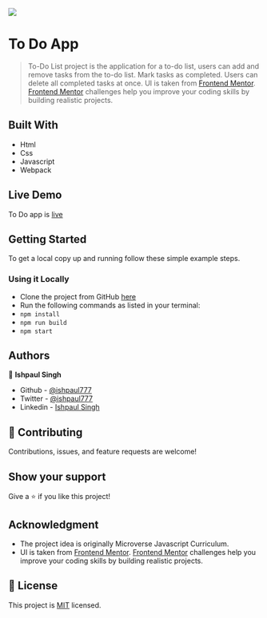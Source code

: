 ![](https://img.shields.io/badge/Microverse-blueviolet)

# To Do App

> To-Do List project is the application for a to-do list, users can add and remove tasks from the to-do list. Mark tasks as completed. Users can delete all completed tasks at once.
> UI is taken from [Frontend Mentor](https://www.frontendmentor.io/). [Frontend Mentor](https://www.frontendmentor.io/) challenges help you improve your coding skills by building realistic projects. 


## Built With

- Html
- Css
- Javascript
- Webpack

## Live Demo 

To Do app is [live](https://ishpaul777.github.io/To-Do-List/)


## Getting Started

To get a local copy up and running follow these simple example steps.

### Using it Locally
- Clone the project from GitHub [here](git@github.com:ishpaul777/To-Do-List.git)
- Run the following commands as listed in your terminal:
- `npm install`
- `npm run build`
- `npm start`



## Authors

👤 **Ishpaul Singh**

- Github - [@ishpaul777](https://github.com/ishpaul777)
- Twitter - [@ishpaul777](https://twitter.com/ishpaul777)
- Linkedin - [Ishpaul Singh](https://www.linkedin.com/in/ishpaul-singh-264590226/)

## 🤝 Contributing

Contributions, issues, and feature requests are welcome!

## Show your support

Give a ⭐️ if you like this project!

## Acknowledgment
- The project idea is originally Microverse Javascript Curriculum.
- UI is taken from [Frontend Mentor](https://www.frontendmentor.io/). [Frontend Mentor](https://www.frontendmentor.io/) challenges help you improve your coding skills by building realistic projects. 

## 📝 License

This project is [MIT](./MIT.md) licensed.
